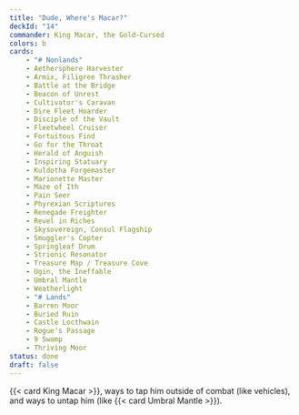 ```yaml
---
title: "Dude, Where's Macar?"
deckId: "14"
commander: King Macar, the Gold-Cursed
colors: b
cards:
    - "# Nonlands"
    - Aethersphere Harvester
    - Armix, Filigree Thrasher
    - Battle at the Bridge
    - Beacon of Unrest
    - Cultivator's Caravan
    - Dire Fleet Hoarder
    - Disciple of the Vault
    - Fleetwheel Cruiser
    - Fortuitous Find
    - Go for the Throat
    - Herald of Anguish
    - Inspiring Statuary
    - Kuldotha Forgemaster
    - Marionette Master
    - Maze of Ith
    - Pain Seer
    - Phyrexian Scriptures
    - Renegade Freighter
    - Revel in Riches
    - Skysovereign, Consul Flagship
    - Smuggler's Copter
    - Springleaf Drum
    - Strionic Resonator
    - Treasure Map / Treasure Cove
    - Ugin, the Ineffable
    - Umbral Mantle
    - Weatherlight
    - "# Lands"
    - Barren Moor
    - Buried Ruin
    - Castle Locthwain
    - Rogue's Passage
    - 9 Swamp
    - Thriving Moor
status: done
draft: false
---
```


{{< card King Macar >}}, ways to tap him outside of combat (like vehicles), and ways to untap him (like {{< card Umbral Mantle >}}).
